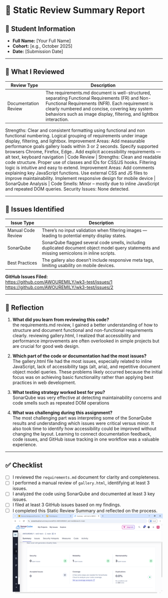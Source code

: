 # 🧪 Static Review Summary Report

## 👤 Student Information

- **Full Name:** [Your Full Name]  
- **Cohort:** [e.g., October 2025]  
- **Date:** [Submission Date]  

---

## 🧪 What I Reviewed

| Review Type           | Description                                                                 |
|-----------------------|-----------------------------------------------------------------------------|
| Documentation Review  |The requirements.md document is well-structured, separating Functional Requirements (FR) and Non-Functional Requirements (NFR). Each requirement is clearly numbered and concise, covering key system behaviors such as image display, filtering, and lightbox interaction.
Strengths:
Clear and consistent formatting using functional and non functional numbering.
Logical grouping of requirements under image display, filtering, and lightbox.
Improvement Areas:
Add measurable performance goals gallery loads within 3 or 2 seconds.
Specify supported browsers Chrome, Firefox, Edge..
Add explicit accessibility requirements — alt text, keyboard navigation
| Code Review           | 
Strengths:
Clean and readable code structure.
Proper use of classes and IDs for CSS/JS hooks.
Filtering logic is intuitive and easy to extend.
Improvement Areas:
Add comments explaining key JavaScript functions.
Use external CSS and JS files to improve maintainability.
Implement responsive design for mobile device
| SonarQube Analysis    | Code Smells: Minor – mostly due to inline JavaScript and repeated DOM queries.
Security Issues: None detected.

---

## 🐛 Issues Identified

| Issue Type            | Description                                                                 |
|-----------------------|-----------------------------------------------------------------------------|
| Manual Code Review    |There’s no input validation when filtering images — leading to potential empty display states.
| SonarQube             | SonarQube flagged several code smells, including duplicated document object model query statements and missing semicolons in inline scripts. |
| Best Practices      |The gallery also doesn’t include responsive meta tags, limiting usability on mobile devices.

**GitHub Issues Filed:**  
https://github.com/AWOUREMILY/wk3-test/issues/1  
https://github.com/AWOUREMILY/wk3-test/issues/2 


---

## 💬 Reflection

1. **What did you learn from reviewing this code?**  
   the requirements.md review, I gained a better understanding of how to structure and document functional and non-functional requirements clearly.
 reviewing gallery.html, I realized that accessibility and performance improvements are often overlooked in simple projects but are crucial for good web design.
2. **Which part of the code or documentation had the most issues?**  
   The gallery.html file had the most issues, especially related to inline JavaScript, lack of accessibility tags (alt, aria), and repetitive document object model queries. These problems likely occurred because the initial focus was on achieving basic functionality rather than applying best practices in web development.
3. **What testing strategy worked best for you?**  
  SonarQube was very effective at detecting maintainability concerns and code smells such as repeated DOM operations

4. **What was challenging during this assignment?**  
   The most challenging part was interpreting some of the SonarQube results and understanding which issues were critical versus minor. It also took time to identify how accessibility could be improved without changing the layout. Learning to connect documentation feedback, code issues, and GitHub issue tracking in one workflow was a valuable experience.

---

## ✅ Checklist

- [ ] I reviewed the `requirements.md` document for clarity and completeness.  
- [ ] I performed a manual review of `gallery.html`, identifying at least 3 issues.  
- [ ] I analyzed the code using SonarQube and documented at least 3 key issues.  
- [ ] I filed at least 3 GitHub issues based on my findings.  
- [ ] I completed this Static Review Summary and reflected on the process.
![alt text](<Summary - wk3-test in AWOUREMILY SonarQube Cloud - Google Chrome 10_13_2025 8_17_21 PM.png>)